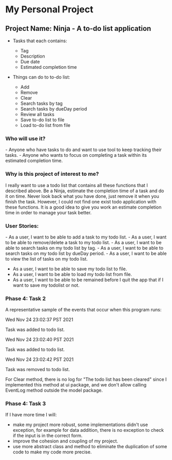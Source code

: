 # My Personal Project

## Project Name: Ninja - A to-do list application

   - Tasks that each contains: 
     - Tag
     - Description
     - Due date
     - Estimated completion time

   - Things can do to to-do list:
     - Add
     - Remove
     - Clear
     - Search tasks by tag
     - Search tasks by dueDay period
     - Review all tasks
     - Save to-do list to file
     - Load to-do list from file
     

<h3>Who will use it?</h3>
- Anyone who have tasks to do and want to use tool to keep tracking their tasks.
- Anyone who wants to focus on completing a task within its estimated completion time.

<h3>Why is this project of interest to me?</h3>
I really want to use a todo list that contains all these functions that I described above. 
Be a Ninja, estimate the completion time of a task and do it on time. Never look back what you have done,
just remove it when you finish the task.
However, I could not find one exist todo application with these functions. It is a good idea 
to give you work an estimate completion time in order to manage your task better.

<h3>User Stories:</h3>
- As a user, I want to be able to add a task to my todo list.
- As a user, I want to be able to remove/delete a task to my todo list.
- As a user, I want to be able to search tasks on my todo list by tag.
- As a user, I want to be able to search tasks on my todo list by dueDay period.
- As a user, I want to be able to view the list of tasks on my todo list.

- As a user, I want to be able to save my todo list to file.
- As a user, I want to be able to load my todo list from file.
- As a user, I want to be able to be remained before I quit the app that if I want to save my todolist or not.

<h3>Phase 4: Task 2</h3>

A representative sample of the events that occur when this program runs:

Wed Nov 24 23:02:37 PST 2021

Task was added to todo list.

Wed Nov 24 23:02:40 PST 2021

Task was added to todo list.

Wed Nov 24 23:02:42 PST 2021

Task was removed to todo list.

For Clear method, there is no log for "The todo list has been cleared" since I implemented this method at
ui package, and we don't allow calling EventLog method outside the model package.


<h3>Phase 4: Task 3</h3>

If I have more time I will:
- make my project more robust, some implementations didn't use exception, for example for data addition, there
is no exception to check if the input is in the correct form.
- improve the cohesion and coupling of my project.
- use more abstract class and method to eliminate the duplication of some code to make my code more precise.
